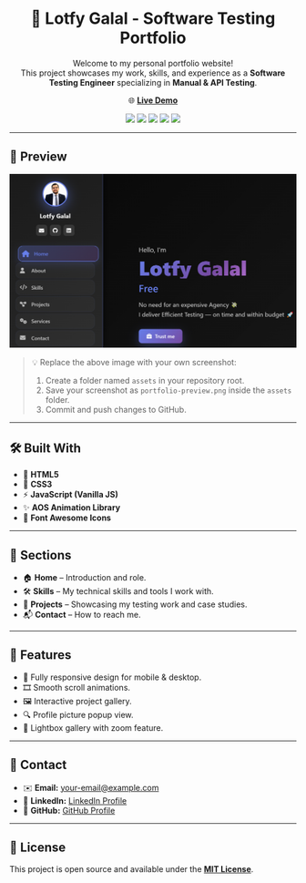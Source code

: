 <h1 align="center">💼 Lotfy Galal - Software Testing Portfolio</h1>

<p align="center">
  Welcome to my personal portfolio website! <br>
  This project showcases my work, skills, and experience as a <b>Software Testing Engineer</b> specializing in <b>Manual & API Testing</b>.
</p>

<p align="center">
  🌐 <a href="https://lotfygalal.github.io" target="_blank"><b>Live Demo</b></a>
</p>

<p align="center">
  <!-- Badges -->
  <img src="https://img.shields.io/badge/HTML5-E34F26?style=for-the-badge&logo=html5&logoColor=white">
  <img src="https://img.shields.io/badge/CSS3-1572B6?style=for-the-badge&logo=css3&logoColor=white">
  <img src="https://img.shields.io/badge/JavaScript-F7E018?style=for-the-badge&logo=javascript&logoColor=black">
  <img src="https://img.shields.io/badge/Responsive%20Design-61DAFB?style=for-the-badge&logo=react&logoColor=black">
  <img src="https://img.shields.io/badge/API%20Testing-FF6F00?style=for-the-badge&logo=postman&logoColor=white">
</p>

---

## 📸 Preview
<p align="center">
  <img src="assets/portfolio-preview.png" alt="Portfolio Preview" width="800">
</p>

> 💡 Replace the above image with your own screenshot:
> 1. Create a folder named `assets` in your repository root.  
> 2. Save your screenshot as `portfolio-preview.png` inside the `assets` folder.  
> 3. Commit and push changes to GitHub.  

---

## 🛠️ Built With
- 🎨 **HTML5**
- 🎨 **CSS3**
- ⚡ **JavaScript (Vanilla JS)**
- ✨ **AOS Animation Library**
- 🎯 **Font Awesome Icons**

---

## 📂 Sections
- 🏠 **Home** – Introduction and role.
- 🛠️ **Skills** – My technical skills and tools I work with.
- 📂 **Projects** – Showcasing my testing work and case studies.
- 📬 **Contact** – How to reach me.

---

## 🚀 Features
- 📱 Fully responsive design for mobile & desktop.
- 🎞️ Smooth scroll animations.
- 🖼️ Interactive project gallery.
- 🔍 Profile picture popup view.
- 🔎 Lightbox gallery with zoom feature.

---

## 📧 Contact
- ✉️ **Email:** your-email@example.com  
- 💼 **LinkedIn:** [LinkedIn Profile](https://www.linkedin.com/in/lotfy-gal-b8136015a)  
- 🐙 **GitHub:** [GitHub Profile](https://github.com/lotfygalal)

---

## 📄 License
This project is open source and available under the **[MIT License](LICENSE)**.
